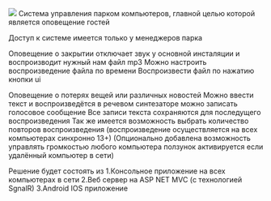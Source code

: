 ![](https://github.com/InTeam7/ParkSoundManagementSystem/blob/Dev/gif.gif)
Система управления парком компьютеров, главной целью которой является оповещение гостей 

Доступ к системе имеется только у менеджеров парка 

Оповещение о закрытии отключает звук у основной инсталяции и воспроизводит нужный нам файл mp3
Можно настроить воспроизведение файла по времени
Воспроизвести файл по нажатию кнопки ui

Оповещение о потерях вещей или различных новостей 
Можно ввести текст и воспроизведётся в речевом синтезаторе 
можно записать голосовое сообщение
Все записи текста сохраняются для последущего воспроизведения 
Так же имеется возможность выбрать количество повторов воспроизведения
(воспроизведение осуществляется на всех компьютерах синхронно 13+)
(Опционально добавлена возможность управлять громкостью любого компьютера ползунок активируется если 
удалённый компьютер в сети)

Решение будет состоять из 
1.Консольное приложение на всех компьютерах в сети 
2.Веб сервер на ASP NET MVC (с технологией SgnalR)
3.Android IOS приложение